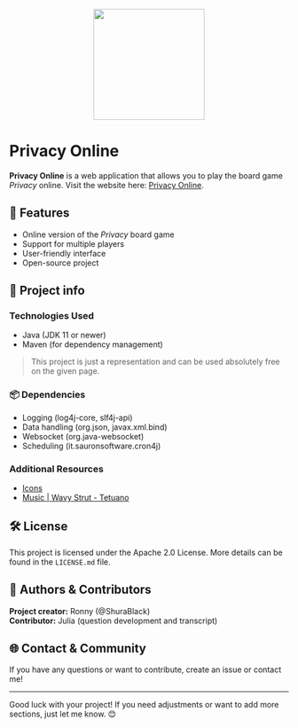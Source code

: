 <p align="center">
  <img src="https://github.com/user-attachments/assets/e388dfd2-0ccc-425c-b9f2-1a45f1ca9544" width="200">
</p>

# Privacy Online

**Privacy Online** is a web application that allows you to play the board game *Privacy* online. Visit the website here: [Privacy Online](https://privacyon.ddns.net/).

## 📌 Features
- Online version of the *Privacy* board game
- Support for multiple players
- User-friendly interface
- Open-source project

## 🚀 Project info

### Technologies Used
- Java (JDK 11 or newer)
- Maven (for dependency management)

> This project is just a representation and can be used absolutely free on the given page.

### 📦 Dependencies
- Logging (log4j-core, slf4j-api)
- Data handling (org.json, javax.xml.bind)
- Websocket (org.java-websocket)
- Scheduling (it.sauronsoftware.cron4j)

### Additional Resources
- [Icons](https://fontawesome.com/)
- [Music | Wavy Strut - Tetuano](https://freetouse.com/music/tetuano/wavy-strut)

## 🛠️ License
This project is licensed under the Apache 2.0 License. More details can be found in the `LICENSE.md` file.

## 👥 Authors & Contributors
**Project creator:** Ronny (@ShuraBlack)<br>
**Contributor:** Julia (question development and transcript)

## 🌐 Contact & Community
If you have any questions or want to contribute, create an issue or contact me!

---

Good luck with your project! If you need adjustments or want to add more sections, just let me know. 😊
